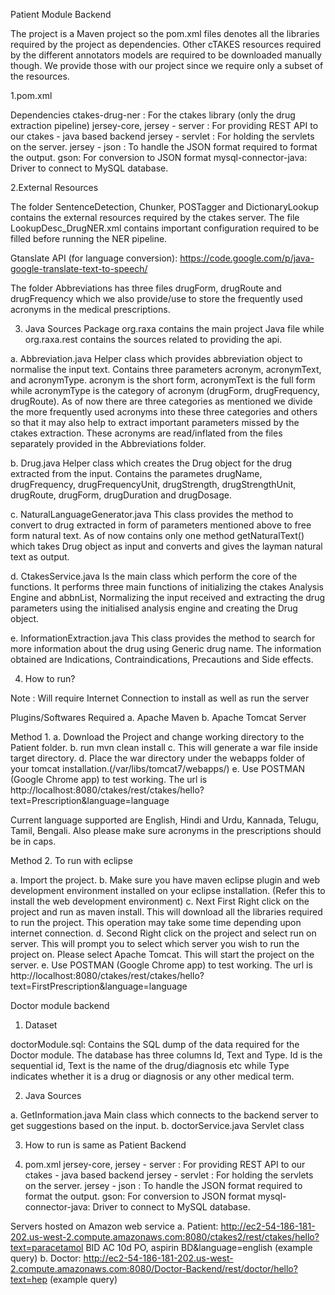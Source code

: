 Patient Module Backend

The project is a Maven project so the pom.xml files denotes all the libraries required by the project as dependencies. Other cTAKES resources required by the different annotators models are required to be downloaded manually though. We provide those with our project since we require only a subset of the resources.

1.pom.xml

Dependencies 
  ctakes-drug-ner : For the ctakes library (only the drug extraction pipeline)
  jersey-core, jersey - server : For providing REST API to our ctakes - java based backend
  jersey - servlet : For holding the servlets on the server.
  jersey - json : To handle the JSON format required to format the output.
  gson: For conversion to JSON format
  mysql-connector-java: Driver to connect to MySQL database.

2.External Resources

The folder SentenceDetection, Chunker, POSTagger and DictionaryLookup contains the external resources required by the ctakes server. The file LookupDesc_DrugNER.xml contains important configuration required to be filled before running the NER pipeline.

Gtanslate API (for language conversion): https://code.google.com/p/java-google-translate-text-to-speech/

The folder Abbreviations has three files drugForm, drugRoute and drugFrequency which we also provide/use to store the frequently used acronyms in the medical prescriptions.

3. Java Sources
Package org.raxa contains the main project Java file while org.raxa.rest contains the sources related to providing the api.

  a. Abbreviation.java
Helper class which provides abbreviation object to normalise the input text. Contains three parameters acronym, acronymText, and acronymType. acronym is the short form, acronymText is the full form while acronymType is the category of acronym (drugForm, drugFrequency, drugRoute). As of now there are three categories as mentioned we divide the more frequently used acronyms into these three categories and others so that it may also help to extract important parameters missed by the ctakes extraction. These acronyms are read/inflated from the files separately provided in the Abbreviations folder.

  b. Drug.java
Helper class which creates the Drug object for the drug extracted from the input. Contains the parametes drugName, drugFrequency, drugFrequencyUnit, drugStrength, drugStrengthUnit, drugRoute, drugForm, drugDuration and drugDosage.

  c. NaturalLanguageGenerator.java
This class provides the method to convert to drug extracted in form of parameters mentioned above to free form natural text. As of now contains only one method getNaturalText() which takes Drug object as input and converts and gives the layman natural text as output.

  d. CtakesService.java
Is the main class which perform the core of the functions. It performs three main functions of initializing the ctakes Analysis Engine and abbnList, Normalizing the input received and extracting the drug parameters using the initialised analysis engine and creating the Drug object. 

  e. InformationExtraction.java
This class provides the method to search for more information about the drug using Generic drug name. The information obtained are Indications, Contraindications, Precautions and Side effects.


4. How to run?

Note : Will require Internet Connection to install as well as run the server

Plugins/Softwares Required 
a. Apache Maven 
b. Apache Tomcat Server

Method 1.
a. Download the Project and change working directory to the Patient folder.
b. run mvn clean install 
c. This will generate a war file inside target directory.
d. Place the war directory under the webapps folder of your tomcat installation.(/var/libs/tomcat7/webapps/)
e. Use POSTMAN (Google Chrome app) to test working. The url is http://localhost:8080/ctakes/rest/ctakes/hello?text=Prescription&language=language

Current language supported are English, Hindi and Urdu, Kannada, Telugu, Tamil, Bengali. 
Also please make sure acronyms in the prescriptions should be in caps.

Method 2. To run with eclipse

a. Import the project.
b. Make sure you have maven eclipse plugin and web development environment installed on your eclipse installation.
(Refer this to install the web development environment)
c. Next First Right click on the project and run as maven install. This will download all the libraries required to run the project. This operation may take some time depending upon internet connection.
d. Second Right click on the project and select run on server. This will prompt you to select which server you wish to run the project on. Please select Apache Tomcat. This will start the project on the server.
e. Use POSTMAN (Google Chrome app) to test working. The url is http://localhost:8080/ctakes/rest/ctakes/hello?text=FirstPrescription&language=language

Doctor module backend

1.  Dataset

doctorModule.sql: Contains the SQL dump of the data required for the Doctor module. The database has three columns Id, Text and Type. Id is the sequential id, Text is the name of the drug/diagnosis etc while Type indicates whether it is a drug or diagnosis or any other medical term.

2. Java Sources

  a. GetInformation.java
    Main class which connects to the backend server to get suggestions based on the input.
  b. doctorService.java
    Servlet class
  
3. How to run is same as Patient Backend

4. pom.xml
    jersey-core, jersey - server : For providing REST API to our ctakes - java based backend
    jersey - servlet : For holding the servlets on the server.
    jersey - json : To handle the JSON format required to format the output.
    gson: For conversion to JSON format
    mysql-connector-java: Driver to connect to MySQL database.

Servers hosted on Amazon web service
a. Patient: http://ec2-54-186-181-202.us-west-2.compute.amazonaws.com:8080/ctakes2/rest/ctakes/hello?text=paracetamol BID AC 10d PO, aspirin BD&language=english (example query)
b. Doctor:  http://ec2-54-186-181-202.us-west-2.compute.amazonaws.com:8080/Doctor-Backend/rest/doctor/hello?text=hep (example query)
